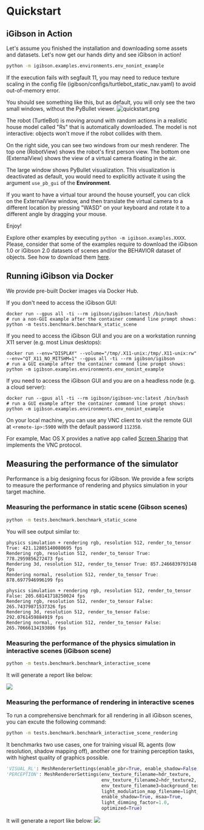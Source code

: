 # Quickstart

## iGibson in Action
Let's assume you finished the installation and downloading some assets and datasets. Let's now get our hands dirty and see iGibson in action!

```bash
python -m igibson.examples.environments.env_nonint_example
```

If the execution fails with segfault 11, you may need to reduce texture scaling in the config file (igibson/configs/turtlebot_static_nav.yaml) to avoid out-of-memory error.

You should see something like this, but as default, you will only see the two small windows, without the PyBullet viewer.
![quickstart.png](images/quickstart.png)

The robot (TurtleBot) is moving around with random actions in a realistic house model called "Rs" that is automatically downloaded. The model is not interactive: objects won't move if the robot collides with them.

On the right side, you can see two windows from our mesh renderer. The top one (RobotView) shows the robot's first person view. The bottom one (ExternalView) shows the view of a virtual camera floating in the air.

The large window shows PyBullet visualization. This visualization is deactivated as default, you would need to explicitly activate it using the argument `use_pb_gui` of the **Environment**. 

If you want to have a virtual tour around the house yourself, you can click on the ExternalView window, and then translate the virtual camera to a different location by pressing "WASD" on your keyboard and rotate it to a different angle by dragging your mouse.

Enjoy!

Explore other examples by executing `python -m igibson.examples.XXXX`. Please, consider that some of the examples require to download the iGibson 1.0 or iGibson 2.0 datasets of scenes and/or the BEHAVIOR dataset of objects. See how to download them [here](dataset.md).

## Running iGibson via Docker
We provide pre-built Docker images via Docker Hub.

If you don't need to access the iGibson GUI:
```
docker run --gpus all -ti --rm igibson/igibson:latest /bin/bash
# run a non-GUI example after the container command line prompt shows:
python -m tests.benchmark.benchmark_static_scene
```

If you need to access the iGibson GUI and you are on a workstation running X11 server (e.g. most Linux desktops):
```
docker run --env="DISPLAY" --volume="/tmp/.X11-unix:/tmp/.X11-unix:rw" --env="QT_X11_NO_MITSHM=1" --gpus all -ti --rm igibson/igibson
# run a GUI example after the container command line prompt shows:
python -m igibson.examples.environments.env_nonint_example
```

If you need to access the iGibson GUI and you are on a headless node (e.g. a cloud server):
```
docker run --gpus all -ti --rm igibson/igibson-vnc:latest /bin/bash
# run a GUI example after the container command line prompt shows:
python -m igibson.examples.environments.env_nonint_example
``` 

On your local machine, you can use any VNC client to visit the remote GUI at `<remote-ip>:5900` with the default password `112358`. 

For example, Mac OS X provides a native app called [Screen Sharing](https://support.apple.com/guide/mac-help/share-the-screen-of-another-mac-mh14066/mac) that implements the VNC protocol.


## Measuring the performance of the simulator

Performance is a big designing focus for iGibson. We provide a few scripts to measure the performance of rendering and physics simulation in your target machine.

### Measuring the performance in static scene (Gibson scenes)
```bash
python -m tests.benchmark.benchmark_static_scene
```

You will see output similar to:
```
physics simulation + rendering rgb, resolution 512, render_to_tensor True: 421.12805140080695 fps
Rendering rgb, resolution 512, render_to_tensor True: 778.2959856272473 fps
Rendering 3d, resolution 512, render_to_tensor True: 857.2466839793148 fps
Rendering normal, resolution 512, render_to_tensor True: 878.6977946996199 fps

physics simulation + rendering rgb, resolution 512, render_to_tensor False: 205.68141718250024 fps
Rendering rgb, resolution 512, render_to_tensor False: 265.74379871537326 fps
Rendering 3d, resolution 512, render_to_tensor False: 292.0761459884919 fps
Rendering normal, resolution 512, render_to_tensor False: 265.70666134193806 fps

```

### Measuring the performance of the physics simulation in interactive scenes (iGibson scene)

```bash
python -m tests.benchmark.benchmark_interactive_scene
```

It will generate a report like below:

![](images/scene_benchmark_Rs_int_o_True_r_True.png)


### Measuring the performance of rendering in interactive scenes

To run a comprehensive benchmark for all rendering in all iGibson scenes, you can excute the following command:

```bash
python -m tests.benchmark.benchmark_interactive_scene_rendering
```

It benchmarks two use cases, one for training visual RL agents (low resolution, shadow mapping off), another one for
 training perception tasks, with highest quality of graphics possible.
 
 ```python
 'VISUAL_RL': MeshRendererSettings(enable_pbr=True, enable_shadow=False, msaa=False, optimized=True),
 'PERCEPTION': MeshRendererSettings(env_texture_filename=hdr_texture,
                                    env_texture_filename2=hdr_texture2,
                                    env_texture_filename3=background_texture,
                                    light_modulation_map_filename=light_modulation_map_filename,
                                    enable_shadow=True, msaa=True,
                                    light_dimming_factor=1.0,
                                    optimized=True)

```
It will generate a report like below:
![](images/benchmark_rendering.png)


